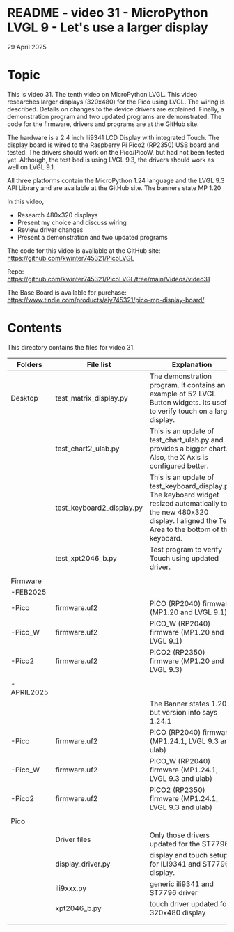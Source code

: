 # README - video 31 - MicroPython LVGL 9 - Let's use a larger display

29 April 2025

# Topic
This is video 31. The tenth video on MicroPython LVGL. This video researches larger displays (320x480) for the Pico using LVGL.  The wiring is described. Details on changes to the device drivers are explained. Finally, a demonstration program and two updated programs are demonstrated.  The code for the firmware, drivers and programs are at the GitHub site. 

The hardware is a 2.4 inch Ili9341 LCD Display with integrated Touch. The display board is wired to the Raspberry Pi Pico2 (RP2350) USB board and tested. The drivers should work on the Pico/PicoW, but had not been tested yet. Although, the test bed is using LVGL 9.3, the drivers should work as well on LVGL 9.1.

All three platforms contain the MicroPython 1.24 language and the LVGL 9.3 API Library and are available at the GitHub site.  The banners state MP 1.20

In this video,
- Research 480x320 displays
- Present my choice and discuss wiring
- Review driver changes
- Present a demonstration and two updated programs

The code for this video is available at the GitHub site:
https://github.com/kwinter745321/PicoLVGL

Repo:
https://github.com/kwinter745321/PicoLVGL/tree/main/Videos/video31

The Base Board is available for purchase:
https://www.tindie.com/products/aiy745321/pico-mp-display-board/


# Contents
This directory contains the files for video 31.  

| Folders | File list | Explanation |
|---------|-----------|-------------|
| Desktop   | test_matrix_display.py     | The demonstration program. It contains an example of 52 LVGL Button widgets. Its useful to verify touch on a larger display.|
|           | test_chart2_ulab.py | This is an update of test_chart_ulab.py and provides a bigger chart.  Also, the X Axis is configured better.|
|           | test_keyboard2_display.py  |   This is an update of test_keyboard_display.py.  The keyboard widget resized automatically to the new 480x320 display.  I aligned the Text Area to the bottom of the keyboard. |
|           |  test_xpt2046_b.py  |  Test program to verify Touch using updated driver.  |
|           |                      |                            |
| Firmware  |                      |                            |
| -FEB2025  |                      |                            |
| -Pico     |firmware.uf2         |   PICO (RP2040) firmware  (MP1.20 and LVGL 9.1)  |
| -Pico_W   |firmware.uf2         |   PICO_W (RP2040) firmware  (MP1.20 and LVGL 9.1)  |
| -Pico2    |firmware.uf2         |   PICO2 (RP2350) firmware  (MP1.20 and LVGL 9.3)  |
|           |                      |                            |
| -APRIL2025|                      |                            |
|           |                     |   The Banner states 1.20 but version info says 1.24.1      |
| -Pico     |firmware.uf2         |   PICO (RP2040) firmware  (MP1.24.1, LVGL 9.3 and ulab)  |
| -Pico_W   |firmware.uf2         |   PICO_W (RP2040) firmware  (MP1.24.1, LVGL 9.3 and ulab)  |
| -Pico2    |firmware.uf2         |   PICO2 (RP2350) firmware  (MP1.24.1, LVGL 9.3 and ulab)  |
|           |                      |                                 |
| Pico      |                      |                             |
|           |                      |                              |
|           |Driver files          | Only those drivers updated for the ST7796. |
|           |   display_driver.py  | display and touch setup for ILI9341 and ST7796 display. |
|           |   ili9xxx.py         | generic ili9341 and ST7796 driver  |
|           |   xpt2046_b.py       | touch driver updated for 320x480 display          |
|           |                      |                                             |
|           |                      |                                                 |

